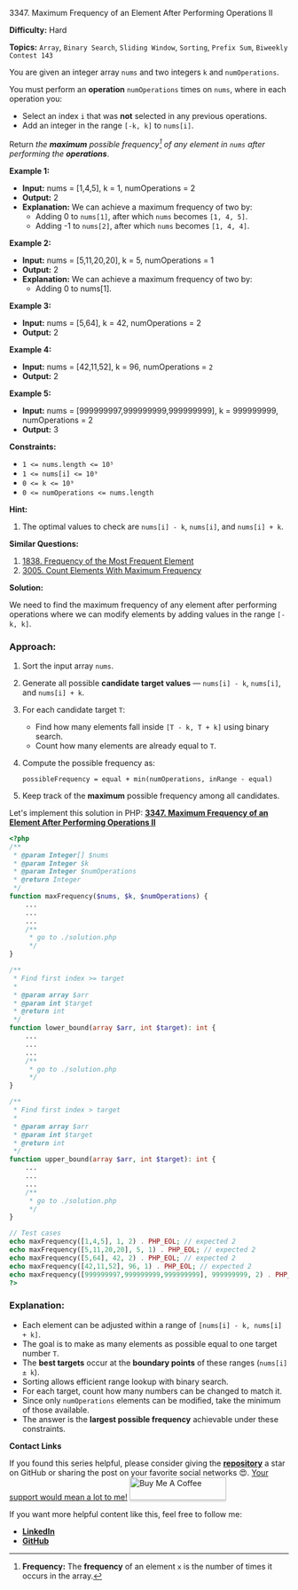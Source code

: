 3347\. Maximum Frequency of an Element After Performing Operations II

**Difficulty:** Hard

**Topics:** `Array`, `Binary Search`, `Sliding Window`, `Sorting`, `Prefix Sum`, `Biweekly Contest 143`

You are given an integer array `nums` and two integers `k` and `numOperations`.

You must perform an **operation** `numOperations` times on `nums`, where in each operation you:

- Select an index `i` that was **not** selected in any previous operations.
- Add an integer in the range `[-k, k]` to `nums[i]`.

Return _the **maximum** possible frequency[^1] of any element in `nums` after performing the **operations**_.

**Example 1:**

- **Input:** nums = [1,4,5], k = 1, numOperations = 2
- **Output:** 2
- **Explanation:** We can achieve a maximum frequency of two by:
  - Adding 0 to `nums[1]`, after which `nums` becomes `[1, 4, 5]`.
  - Adding -1 to `nums[2]`, after which `nums` becomes `[1, 4, 4]`.


**Example 2:**

- **Input:** nums = [5,11,20,20], k = 5, numOperations = 1
- **Output:** 2
- **Explanation:** We can achieve a maximum frequency of two by:
  - Adding 0 to nums[1].


**Example 3:**

- **Input:** nums = [5,64], k = 42, numOperations = 2
- **Output:** 2


**Example 4:**

- **Input:** nums = [42,11,52], k = 96, numOperations = `2`
- **Output:** 2


**Example 5:**

- **Input:** nums = [999999997,999999999,999999999], k = 999999999, numOperations = 2
- **Output:** 3

**Constraints:**

- `1 <= nums.length <= 10⁵`
- `1 <= nums[i] <= 10⁹`
- `0 <= k <= 10⁹`
- `0 <= numOperations <= nums.length`



**Hint:**
1. The optimal values to check are `nums[i] - k`, `nums[i]`, and `nums[i] + k`.


[^1]: **Frequency:** The **frequency** of an element `x` is the number of times it occurs in the array.

**Similar Questions:**
1. [1838. Frequency of the Most Frequent Element](https://github.com/mah-shamim/leet-code-in-php/tree/main/algorithms/001838-frequency-of-the-most-frequent-element)
2. [3005. Count Elements With Maximum Frequency](https://github.com/mah-shamim/leet-code-in-php/tree/main/algorithms/003005-count-elements-with-maximum-frequency)




**Solution:**

We need to find the maximum frequency of any element after performing operations where we can modify elements by adding values in the range `[-k, k]`.

### Approach:

1. Sort the input array `nums`.
2. Generate all possible **candidate target values** — `nums[i] - k`, `nums[i]`, and `nums[i] + k`.
3. For each candidate target `T`:

   * Find how many elements fall inside `[T - k, T + k]` using binary search.
   * Count how many elements are already equal to `T`.
4. Compute the possible frequency as:
   ```
   possibleFrequency = equal + min(numOperations, inRange - equal)
   
   ```
5. Keep track of the **maximum** possible frequency among all candidates.

Let's implement this solution in PHP: **[3347. Maximum Frequency of an Element After Performing Operations II](https://github.com/mah-shamim/leet-code-in-php/tree/main/algorithms/003347-maximum-frequency-of-an-element-after-performing-operations-ii/solution.php)**

```php
<?php
/**
 * @param Integer[] $nums
 * @param Integer $k
 * @param Integer $numOperations
 * @return Integer
 */
function maxFrequency($nums, $k, $numOperations) {
    ...
    ...
    ...
    /**
     * go to ./solution.php
     */
}

/**
 * Find first index >= target
 *
 * @param array $arr
 * @param int $target
 * @return int
 */
function lower_bound(array $arr, int $target): int {
    ...
    ...
    ...
    /**
     * go to ./solution.php
     */
}

/**
 * Find first index > target
 *
 * @param array $arr
 * @param int $target
 * @return int
 */
function upper_bound(array $arr, int $target): int {
    ...
    ...
    ...
    /**
     * go to ./solution.php
     */
}

// Test cases
echo maxFrequency([1,4,5], 1, 2) . PHP_EOL; // expected 2
echo maxFrequency([5,11,20,20], 5, 1) . PHP_EOL; // expected 2
echo maxFrequency([5,64], 42, 2) . PHP_EOL; // expected 2
echo maxFrequency([42,11,52], 96, 1) . PHP_EOL; // expected 2
echo maxFrequency([999999997,999999999,999999999], 999999999, 2) . PHP_EOL; // expected 3
?>
```

### Explanation:

* Each element can be adjusted within a range of `[nums[i] - k, nums[i] + k]`.
* The goal is to make as many elements as possible equal to one target number `T`.
* The **best targets** occur at the **boundary points** of these ranges (`nums[i] ± k`).
* Sorting allows efficient range lookup with binary search.
* For each target, count how many numbers can be changed to match it.
* Since only `numOperations` elements can be modified, take the minimum of those available.
* The answer is the **largest possible frequency** achievable under these constraints.

**Contact Links**

If you found this series helpful, please consider giving the **[repository](https://github.com/mah-shamim/leet-code-in-php)** a star on GitHub or sharing the post on your favorite social networks 😍. [Your support would mean a lot to me!](https://jackaltimer.com/hzk8jsphf8?key=5ba736283dafd7f94a84865e3cc3d775)
<a href="https://buymeacoffee.com/mah.shamim" target="_blank"><img src="https://www.buymeacoffee.com/assets/img/custom_images/orange_img.png" alt="Buy Me A Coffee" style="height: 41px !important;width: 174px !important;box-shadow: 0px 3px 2px 0px rgba(190, 190, 190, 0.5) !important;-webkit-box-shadow: 0px 3px 2px 0px rgba(190, 190, 190, 0.5) !important;" ></a>

If you want more helpful content like this, feel free to follow me:

- **[LinkedIn](https://www.linkedin.com/in/arifulhaque/)**
- **[GitHub](https://github.com/mah-shamim)**